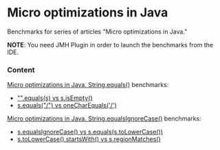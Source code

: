 # Micro optimizations in Java
Benchmarks for series of articles "Micro optimizations in Java."

**NOTE**: You need JMH Plugin in order to launch the benchmarks from the IDE.

### Content

[Micro optimizations in Java. String.equals()](https://medium.com/javarevisited/micro-optimizations-in-java-string-equals-22be19fd8416?source=friends_link&sk=61649c9c9fccfb59c0515fcb9f7447ef) benchmarks:
- ["".equals(s) vs s.isEmpty()](https://github.com/doom369/java-micro-optimizations/blob/master/src/test/java/string/EmptyStringEquals.java)  
- [s.equals("/") vs oneCharEquals('/')](https://github.com/doom369/java-micro-optimizations/blob/master/src/test/java/string/EqualChar.java)

[Micro optimizations in Java. String.equalsIgnoreCase()](https://medium.com/@ddumanskiy/micro-optimizations-in-java-string-equalsignorecase-ea25dfb03f95?source=friends_link&sk=28001856b9085e3c927de376298323fd) benchmarks:
- [s.equalsIgnoreCase() vs s.equals(s.toLowerCase())](https://github.com/doom369/java-micro-optimizations/blob/master/src/test/java/string/EqualsIgnoreCase.java#L28)
- [s.toLowerCase().startsWith() vs s.regionMatches()](https://github.com/doom369/java-micro-optimizations/blob/master/src/test/java/string/StartsWith.java#L22)